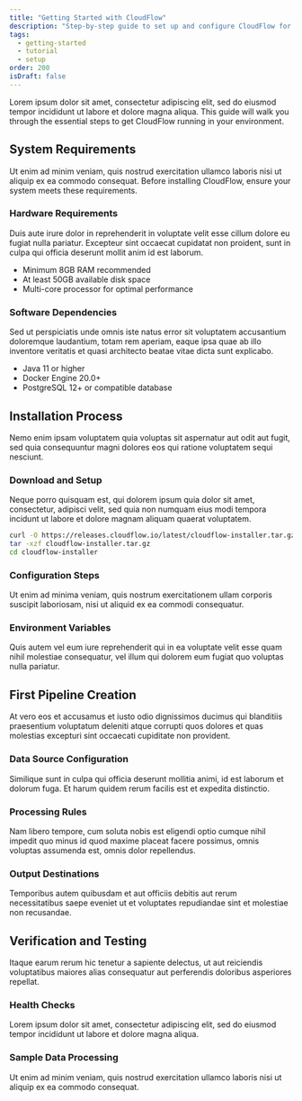 ```yaml
---
title: "Getting Started with CloudFlow"
description: "Step-by-step guide to set up and configure CloudFlow for your first data pipeline"
tags:
  - getting-started
  - tutorial
  - setup
order: 200
isDraft: false
---
```


Lorem ipsum dolor sit amet, consectetur adipiscing elit, sed do eiusmod tempor incididunt ut labore et dolore magna aliqua. This guide will walk you through the essential steps to get CloudFlow running in your environment.

## System Requirements

Ut enim ad minim veniam, quis nostrud exercitation ullamco laboris nisi ut aliquip ex ea commodo consequat. Before installing CloudFlow, ensure your system meets these requirements.

### Hardware Requirements

Duis aute irure dolor in reprehenderit in voluptate velit esse cillum dolore eu fugiat nulla pariatur. Excepteur sint occaecat cupidatat non proident, sunt in culpa qui officia deserunt mollit anim id est laborum.

- Minimum 8GB RAM recommended
- At least 50GB available disk space
- Multi-core processor for optimal performance

### Software Dependencies

Sed ut perspiciatis unde omnis iste natus error sit voluptatem accusantium doloremque laudantium, totam rem aperiam, eaque ipsa quae ab illo inventore veritatis et quasi architecto beatae vitae dicta sunt explicabo.

- Java 11 or higher
- Docker Engine 20.0+
- PostgreSQL 12+ or compatible database

## Installation Process

Nemo enim ipsam voluptatem quia voluptas sit aspernatur aut odit aut fugit, sed quia consequuntur magni dolores eos qui ratione voluptatem sequi nesciunt.

### Download and Setup

Neque porro quisquam est, qui dolorem ipsum quia dolor sit amet, consectetur, adipisci velit, sed quia non numquam eius modi tempora incidunt ut labore et dolore magnam aliquam quaerat voluptatem.

```bash
curl -O https://releases.cloudflow.io/latest/cloudflow-installer.tar.gz
tar -xzf cloudflow-installer.tar.gz
cd cloudflow-installer
```

### Configuration Steps

Ut enim ad minima veniam, quis nostrum exercitationem ullam corporis suscipit laboriosam, nisi ut aliquid ex ea commodi consequatur.

### Environment Variables

Quis autem vel eum iure reprehenderit qui in ea voluptate velit esse quam nihil molestiae consequatur, vel illum qui dolorem eum fugiat quo voluptas nulla pariatur.

## First Pipeline Creation

At vero eos et accusamus et iusto odio dignissimos ducimus qui blanditiis praesentium voluptatum deleniti atque corrupti quos dolores et quas molestias excepturi sint occaecati cupiditate non provident.

### Data Source Configuration

Similique sunt in culpa qui officia deserunt mollitia animi, id est laborum et dolorum fuga. Et harum quidem rerum facilis est et expedita distinctio.

### Processing Rules

Nam libero tempore, cum soluta nobis est eligendi optio cumque nihil impedit quo minus id quod maxime placeat facere possimus, omnis voluptas assumenda est, omnis dolor repellendus.

### Output Destinations

Temporibus autem quibusdam et aut officiis debitis aut rerum necessitatibus saepe eveniet ut et voluptates repudiandae sint et molestiae non recusandae.

## Verification and Testing

Itaque earum rerum hic tenetur a sapiente delectus, ut aut reiciendis voluptatibus maiores alias consequatur aut perferendis doloribus asperiores repellat.

### Health Checks

Lorem ipsum dolor sit amet, consectetur adipiscing elit, sed do eiusmod tempor incididunt ut labore et dolore magna aliqua.

### Sample Data Processing

Ut enim ad minim veniam, quis nostrud exercitation ullamco laboris nisi ut aliquip ex ea commodo consequat.